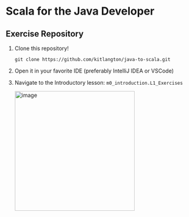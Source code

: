 # Scala for the Java Developer

## Exercise Repository

1. Clone this repository!

    `git clone https://github.com/kitlangton/java-to-scala.git`

2. Open it in your favorite IDE (preferably IntelliJ IDEA or VSCode)

3. Navigate to the Introductory lesson: `m0_introduction.L1_Exercises`
    
    <img width="314" alt="image" src="https://user-images.githubusercontent.com/7587245/138726555-b84a7b67-0ef4-4160-826c-fd3e453a2be8.png">
